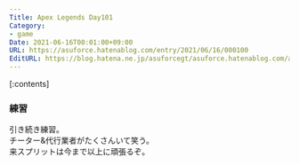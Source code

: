 ```yaml
---
Title: Apex Legends Day101
Category:
- game
Date: 2021-06-16T00:01:00+09:00
URL: https://asuforce.hatenablog.com/entry/2021/06/16/000100
EditURL: https://blog.hatena.ne.jp/asuforcegt/asuforce.hatenablog.com/atom/entry/26006613776486609
---
```


[:contents]

### 練習

引き続き練習。  
チーター&代行業者がたくさんいて笑う。  
来スプリットは今まで以上に頑張るぞ。 
